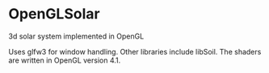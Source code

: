 # OpenGLSolar
3d solar system implemented in OpenGL

Uses glfw3 for window handling. Other libraries include libSoil. The shaders are written in OpenGL version 4.1.
